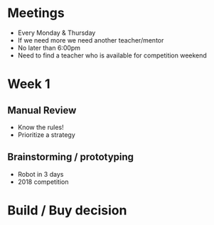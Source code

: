 # Meetings
- Every Monday & Thursday
- If we need more we need another teacher/mentor
- No later than 6:00pm
- Need to find a teacher who is available for competition weekend

# Week 1
## Manual Review
- Know the rules!
- Prioritize a strategy
## Brainstorming / prototyping
- Robot in 3 days
- 2018 competition

# **Build / Buy decision**